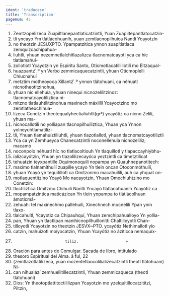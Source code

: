 ```yaml
---
ident: 'traducese'
title: 'Transcription'
pagenum: 45
---
```

1. Zemtzopelizeca Zuapiltlanepantlaticatzintli, Yuan Zuapiltepantlatocatzin-
2. tli yncayo Ym tlátlácohuaníh, yuan zemtlacnopilhuíca Nantli Ycayotzín
3. no theotzin JESUXPTO. Ypampatzitica ynnon zuapítlatlaca zemquízcachípahua-
4. liuhtli, yhuan nezemnetlalchítlazalizca tlacnomatcayotl yca ca hic tlatlamahuí-
5. zollotiotl Ycayotzin yn Espiritu Santo, Oticmotlacatillillotilí mo Eltzaqual-
6. huazpantz ͨ.º yn Verbo zemmicaquecatzintli, yhuan Oticmopíelli Chíucnahuí
7. metztim motheoyoca Xillantz ͨ.º ynnon tlátohuani, ca néhuatl nicnotheotitzinohua,
8. yhuan nic ellehuía, yhuan ninequi nicnozelílitzinoz: tlacnomatcayotiliztica ni-
9. mitzno tlatlauhtilítzinohua maxinech máxilílí Ycayoctzino mo zemtlatheochihua-
10. lízeca Conetzin theotequalyhectialiuhtli(grª) ycayótiz ca nicno Zelili, yhuan ma-
11. nicnocallotili no yolliapan tlacnopilhuíliztica, Yhuan yca Ynnon yolneyuhtlamatiliz-
12. tli, Yhuan tlamahuíztiliuhtli, yhuan tlazotlallotl, yhuan tlacnomatcayotiliztli
13. Yca ca yn Zemhueyca Chanecatzintli noconellehuía nicnozeliliz; macamó
14. noconpolo néhuatl híc no tlatlacoltiouh Yn tlaquíllotl y tlapaccayhiybhu-
15. íalizcayótzin, Yhuan yn tlazolilizecayóca yeztzintli ca timetztilicat
16. tehuatzin teyxpantille Oquimonoquili nopampa yn Quauhnepanotitech:
17. maximo tlalnamíthuílí zuapílle ycayo Yn tleín oncan Otoconmóthuílí,
18. yhuan Ycayó yn tequitillotl ca Omítzonmo macahuílílí, auh ca yhquat on-
19. motlaquentitzino Ycayó Mo nacayotzin, Yhuan Omochiuhtzino mo Conetzin:
20. tloctiliztica Omitzmo Chihuílí Nantli Yncayó tlátlacohuaníh Ycayótiz ca
21. mopampatzíntica maticázican Yn tlein ynpampa to tlátlácolhuan ámoticmá-
22. zehuah: tel maxinechmo pallehuíli, Xinechnech mocnelíli Ypan ynín tlaxo-
23. tlalcahuítl, Ycayotiz ca Chipauhquí, Yhuan zemchipahualloyo Yn yollia-
24. pan, Yhuan yn tlactlipan manihícnopílhuillonitti Chaltilloyotli Chan-
25. tilloyotli Ycayotzin no theotzin JESVX~PTO. ycayótiz Nethimallotl yío
26. catzin, mahuizotl moíyocatzin, Yhuan Ycayótiz no ázíticca nemaquíx-
27.                            tiliz.                     +
28. Oración para antes de Comulgar. Sacada de libro, intitulado
29. thesoro Espiritual del Alma. â ful, 22
30. (zemtlazotlatilizeca, yuan mozentetlaocolílíalizecatzintli theotl tlátohuani) Ni-
31. can níhualází zemhuellitillecatzintli, Yhuan zemmicaqueca (theotl tlátohuaní)
32. Dios: Yn theotoptlattitoctililizpan Ycayotzin mo yzelquitillocatzititzi, Piltzin,
